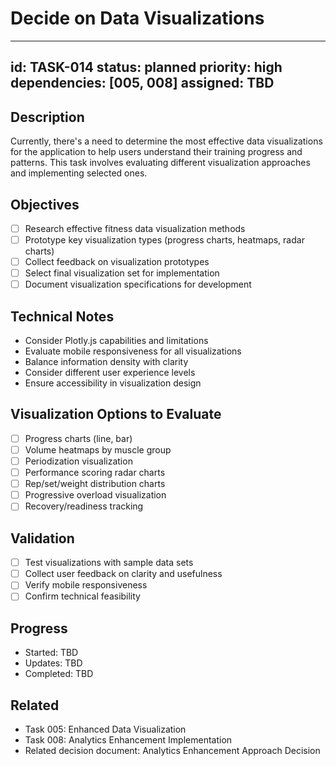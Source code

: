 # Decide on Data Visualizations

---
id: TASK-014
status: planned
priority: high
dependencies: [005, 008]
assigned: TBD
---

## Description
Currently, there's a need to determine the most effective data visualizations for the application to help users understand their training progress and patterns. This task involves evaluating different visualization approaches and implementing selected ones.

## Objectives
- [ ] Research effective fitness data visualization methods
- [ ] Prototype key visualization types (progress charts, heatmaps, radar charts)
- [ ] Collect feedback on visualization prototypes
- [ ] Select final visualization set for implementation
- [ ] Document visualization specifications for development

## Technical Notes
- Consider Plotly.js capabilities and limitations
- Evaluate mobile responsiveness for all visualizations
- Balance information density with clarity
- Consider different user experience levels
- Ensure accessibility in visualization design

## Visualization Options to Evaluate
- [ ] Progress charts (line, bar)
- [ ] Volume heatmaps by muscle group
- [ ] Periodization visualization
- [ ] Performance scoring radar charts
- [ ] Rep/set/weight distribution charts
- [ ] Progressive overload visualization
- [ ] Recovery/readiness tracking

## Validation
- [ ] Test visualizations with sample data sets
- [ ] Collect user feedback on clarity and usefulness
- [ ] Verify mobile responsiveness
- [ ] Confirm technical feasibility

## Progress
- Started: TBD
- Updates: TBD
- Completed: TBD

## Related
- Task 005: Enhanced Data Visualization
- Task 008: Analytics Enhancement Implementation
- Related decision document: Analytics Enhancement Approach Decision
